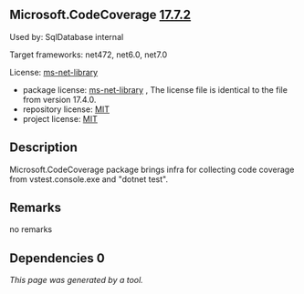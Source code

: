 Microsoft.CodeCoverage [17.7.2](https://www.nuget.org/packages/Microsoft.CodeCoverage/17.7.2)
--------------------

Used by: SqlDatabase internal

Target frameworks: net472, net6.0, net7.0

License: [ms-net-library](../../../../licenses/ms-net-library) 

- package license: [ms-net-library]() , The license file is identical to the file from version 17.4.0.
- repository license: [MIT](https://github.com/microsoft/vstest) 
- project license: [MIT](https://github.com/microsoft/vstest) 

Description
-----------
Microsoft.CodeCoverage package brings infra for collecting code coverage from vstest.console.exe and "dotnet test".

Remarks
-----------
no remarks


Dependencies 0
-----------


*This page was generated by a tool.*